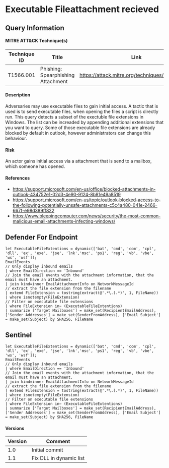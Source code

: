 # Executable Fileattachment recieved

## Query Information

#### MITRE ATT&CK Technique(s)

| Technique ID | Title    | Link    |
| ---  | --- | --- |
| T1566.001 | Phishing: Spearphishing Attachment | https://attack.mitre.org/techniques/T1566/001/ |

#### Description
Adversaries may use executable files to gain initial access. A tactic that is used is to send executable files, when opening the files a script is directly run. This query detects a subset of the exectuble file extensions in Windows. The list can be increaded by appending additional extensions that you want to query. Some of those executable file extensions are already blocked by default in outlook, however administrators can change this behaviour.

#### Risk
An actor gains initial access via a attachment that is send to a mailbox, which someone has opened. 

#### References
- https://support.microsoft.com/en-us/office/blocked-attachments-in-outlook-434752e1-02d3-4e90-9124-8b81e49a8519
- https://support.microsoft.com/en-us/topic/outlook-blocked-access-to-the-following-potentially-unsafe-attachments-c5c4a480-041e-2466-667f-e98d389ff822
- https://www.bleepingcomputer.com/news/security/the-most-common-malicious-email-attachments-infecting-windows/

## Defender For Endpoint
```
let ExecutableFileExtentions = dynamic(['bat', 'cmd', 'com', 'cpl', 'dll', 'ex', 'exe', 'jse', 'lnk','msc', 'ps1', 'reg', 'vb', 'vbe', 'ws', 'wsf']);
EmailEvents
// Only display inbound emails
| where EmailDirection == 'Inbound'
// Join the email events with the attachment information, that the email must have an attachment.
| join kind=inner EmailAttachmentInfo on NetworkMessageId
// extract the file extension from the filename
| extend FileExtension = tostring(extract(@'.*\.(.*)', 1, FileName))
| where isnotempty(FileExtension)
// Filter on executable file extensions
| where FileExtension in~ (ExecutableFileExtentions)
| summarize ['Target Mailboxes'] = make_set(RecipientEmailAddress), ['Sender Addresses'] = make_set(SenderFromAddress), ['Email Subject'] = make_set(Subject) by SHA256, FileName
```
## Sentinel
```
let ExecutableFileExtentions = dynamic(['bat', 'cmd', 'com', 'cpl', 'dll', 'ex', 'exe', 'jse', 'lnk','msc', 'ps1', 'reg', 'vb', 'vbe', 'ws', 'wsf']);
EmailEvents
// Only display inbound emails
| where EmailDirection == 'Inbound'
// Join the email events with the attachment information, that the email must have an attachment.
| join kind=inner EmailAttachmentInfo on NetworkMessageId
// extract the file extension from the filename
| extend FileExtension = tostring(extract(@'.*\.(.*)', 1, FileName))
| where isnotempty(FileExtension)
// Filter on executable file extensions
| where FileExtension in~ (ExecutableFileExtentions)
| summarize ['Target Mailboxes'] = make_set(RecipientEmailAddress), ['Sender Addresses'] = make_set(SenderFromAddress), ['Email Subject'] = make_set(Subject) by SHA256, FileName
```

#### Versions
| Version | Comment |
| ---  | --- |
| 1.0 | Initial commit |
| 1.1 | Fix DLL in dynamic list |
